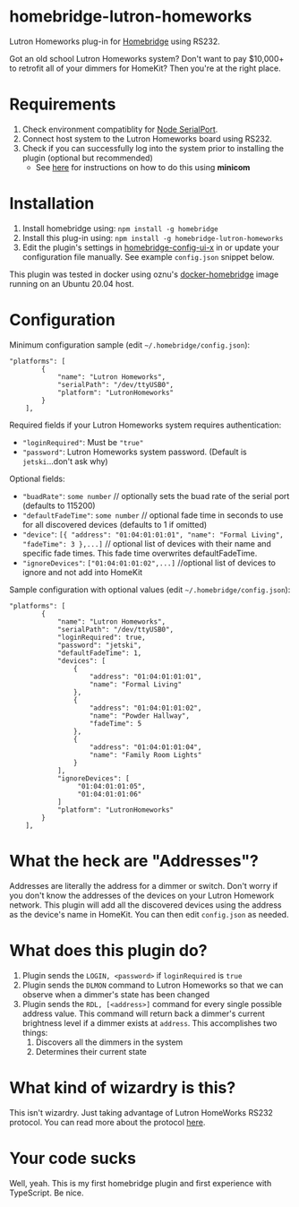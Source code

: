 # homebridge-lutron-homeworks

Lutron Homeworks plug-in for [Homebridge](https://github.com/nfarina/homebridge) using RS232.

Got an old school Lutron Homeworks system? Don't want to pay $10,000+ to retrofit all of your dimmers for HomeKit? Then you're at the right place.

# Requirements

1. Check environment compatiblity for [Node SerialPort](https://serialport.io/docs/guide-platform-support).
2. Connect host system to the Lutron Homeworks board using RS232.
3. Check if you can successfully log into the system prior to installing the plugin (optional but recommended)
   * See [here](https://github.com/cptechie/homebridge-lutron-homeworks/issues/6#issuecomment-827973256) for instructions on how to do this using **minicom**

# Installation

<!-- 2. Clone (or pull) this repository from github into the same path Homebridge lives (usually `/usr/local/lib/node_modules`). -->
1. Install homebridge using: `npm install -g homebridge`
2. Install this plug-in using: `npm install -g homebridge-lutron-homeworks`
3. Edit the plugin's settings in [homebridge-config-ui-x](https://github.com/oznu/homebridge-config-ui-x) in or update your configuration file manually. See example `config.json` snippet below.

This plugin was tested in docker using oznu's [docker-homebridge](https://github.com/oznu/docker-homebridge) image running on an Ubuntu 20.04 host.

# Configuration

Minimum configuration sample (edit `~/.homebridge/config.json`):

```
"platforms": [
        {
            "name": "Lutron Homeworks",
            "serialPath": "/dev/ttyUSB0",
            "platform": "LutronHomeworks"
        }
    ],
```

Required fields if your Lutron Homeworks system requires authentication:

* `"loginRequired"`: Must be `"true"`
* `"password"`: Lutron Homeworks system password. (Default is `jetski`...don't ask why)

Optional fields:

* `"buadRate"`: `some number` // optionally sets the buad rate of the serial port (defaults to 115200)
* `"defaultFadeTime"`: `some number` // optional fade time in seconds to use for all discovered devices (defaults to 1 if omitted)
* `"device"`: `[{ "address": "01:04:01:01:01", "name": "Formal Living", "fadeTime": 3 },...]` // optional list of devices with their name and specific fade times. This fade time overwrites defaultFadeTime.
* `"ignoreDevices"`: `["01:04:01:01:02",...]` //optional list of devices to ignore and not add into HomeKit

Sample configuration with optional values (edit `~/.homebridge/config.json`):
```
"platforms": [
        {
            "name": "Lutron Homeworks",
            "serialPath": "/dev/ttyUSB0",
            "loginRequired": true,
            "password": "jetski",
            "defaultFadeTime": 1,
            "devices": [
                {
                    "address": "01:04:01:01:01",
                    "name": "Formal Living"
                },
                {
                    "address": "01:04:01:01:02",
                    "name": "Powder Hallway",
                    "fadeTime": 5
                },
                {
                    "address": "01:04:01:01:04",
                    "name": "Family Room Lights"
                }
            ],
            "ignoreDevices": [
                 "01:04:01:01:05",
                 "01:04:01:01:06"
            ]
            "platform": "LutronHomeworks"
        }
    ],
```

# What the heck are "Addresses"?

Addresses are literally the address for a dimmer or switch. Don't worry if you don't know the addresses of the devices on your Lutron Homework network. This plugin will add all the discovered devices using the address as the device's name in HomeKit. You can then edit `config.json` as needed.

# What does this plugin do?

1. Plugin sends the `LOGIN, <password>` if `loginRequired` is `true`
2. Plugin sends the `DLMON` command to Lutron Homeworks so that we can observe when a dimmer's state has been changed
3. Plugin sends the `RDL, [<address>]` command for every single possible address value. This command will return back a dimmer's current brightness level if a dimmer exists at `address`. This accomplishes two things:
   1. Discovers all the dimmers in the system
   2. Determines their current state
   
# What kind of wizardry is this?

This isn't wizardry. Just taking advantage of Lutron HomeWorks RS232 protocol. You can read more about the protocol [here](https://www.lutron.com/TechnicalDocumentLibrary/HWI%20RS232%20Protocol.pdf).

# Your code sucks

Well, yeah. This is my first homebridge plugin and first experience with TypeScript. Be nice.
